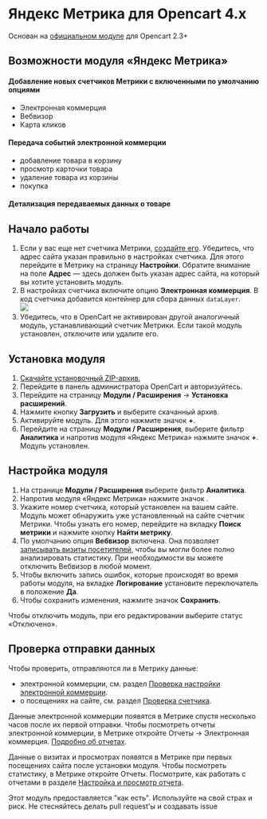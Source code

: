 # Яндекс Метрика для Opencart 4.x
Основан на [официальном модуле](https://yandex.ru/support/metrica/ecommerce/opencart.html) для Opencart 2.3+

## Возможности модуля «Яндекс Метрика»
#### Добавление новых счетчиков Метрики с включенными по умолчанию опциями
- Электронная коммерция
- Вебвизор
- Карта кликов

#### Передача событий электронной коммерции
- добавление товара в корзину
- просмотр карточки товара
- удаление товара из корзины
- покупка

#### Детализация передаваемых данных о товаре


## Начало работы
1. Если у вас еще нет счетчика Метрики, [создайте его](https://yandex.ru/support/metrica/quick-start.html). Убедитесь, что адрес сайта указан правильно в настройках счетчика. Для этого перейдите в Метрику на страницу **Настройки**. Обратите внимание на поле **Адрес** — здесь должен быть указан адрес сайта, на который вы хотите установить модуль.
2. В настройках счетчика включите опцию **Электронная коммерция**. В код счетчика добавится контейнер для сбора данных `dataLayer`.<br>
![](https://yastatic.net/s3/doc-binary/freeze/ru/metrica/9deb0960188cadb6638cf5d37215610dfda6a1ca.png)<br>
3. Убедитесь, что в OpenCart не активирован другой аналогичный модуль, устанавливающий счетчик Метрики. Если такой модуль установлен, отключите или удалите его.

## Установка модуля
1. [Скачайте установочный ZIP-архив.](#)
2. Перейдите в панель администратора OpenCart и авторизуйтесь.
3. Перейдите на страницу **Модули / Расширения** → **Установка расширений**.
4. Нажмите кнопку **Загрузить** и выберите скачанный архив.
5. Активируйте модуль. Для этого нажмите значок **+**.
6. Перейдите на страницу **Модули / Расширения**, выберите фильтр **Аналитика** и напротив модуля «Яндекс Метрика» нажмите значок **+**. Модуль установлен.

## Настройка модуля
1. На странице **Модули / Расширения** выберите фильтр **Аналитика**.
2. Напротив модуля «Яндекс Метрика» нажмите значок .
3. Укажите номер счетчика, который установлен на вашем сайте. Модуль может обнаружить уже установленный на сайте счетчик Метрики. Чтобы узнать его номер, перейдите на вкладку **Поиск метрики** и нажмите кнопку **Найти метрику**.
4. По умолчанию опция **Вебвизор** включена. Она позволяет [записывать визиты посетителей](https://yandex.ru/support/metrica/webvisor-v2/info.html), чтобы вы могли более полно анализировать статистику. При необходимости вы можете отключить Вебвизор в любой момент.
5. Чтобы включить запись ошибок, которые происходят во время работы модуля, на вкладке **Логирование** установите переключатель в положение **Да**.
6. Чтобы сохранить изменения, нажмите значок **Сохранить**.

Чтобы отключить модуль, при его редактировании выберите статус «Отключено».

## Проверка отправки данных
Чтобы проверить, отправляются ли в Метрику данные:
- электронной коммерции, см. раздел [Проверка настройки электронной коммерции](https://yandex.ru/support/metrica/ecommerce/check.html).
- о посещениях на сайте, см. раздел [Проверка счетчика](https://yandex.ru/support/metrica/general/check-counter.html).

Данные электронной коммерции появятся в Метрике спустя несколько часов после их первой отправки. Чтобы посмотреть отчеты электронной коммерции, в Метрике откройте Отчеты → Электронная коммерция. [Подробно об отчетах](https://yandex.ru/support/metrica/data/e-commerce-reports.html#e-commerce-reports).

Данные о визитах и просмотрах появятся в Метрике при первых посещениях сайта после установки модуля. Чтобы посмотреть статистику, в Метрике откройте Отчеты. Посмотрите, как работать с отчетами в разделе [Настройка и просмотр отчета](https://yandex.ru/support/metrica/reports/report-general.html).

Этот модуль предоставляется "как есть". Используйте на свой страх и риск. Не стесняйтесь делать pull request'ы и создавать issue
